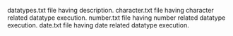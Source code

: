 datatypes.txt file having description.
character.txt file having character related datatype execution.
number.txt file having number related datatype execution.
date.txt file having date related datatype execution.
